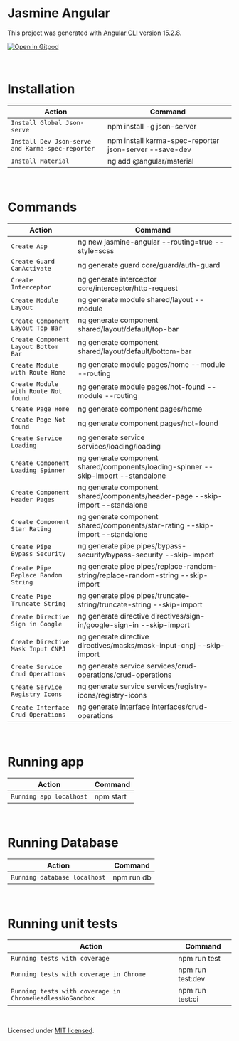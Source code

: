 # Jasmine Angular

This project was generated with [Angular CLI](https://github.com/angular/angular-cli) version 15.2.8.

[![Open in Gitpod][open-gitpod-img]][open-gitpod-url]

<br />

# Installation

| Action                                           | Command                                                |
| ------------------------------------------------ | ------------------------------------------------------ |
| `Install Global Json-serve`                      | npm install -g json-server                             |
| `Install Dev Json-serve and Karma-spec-reporter` | npm install karma-spec-reporter json-server --save-dev |
| `Install Material`                               | ng add @angular/material                               |

<br />

# Commands

| Action                               | Command                                                                            |
| ------------------------------------ | ---------------------------------------------------------------------------------- |
| `Create App`                         | ng new jasmine-angular --routing=true --style=scss                                 |
| `Create Guard CanActivate`           | ng generate guard core/guard/auth-guard                                            |
| `Create Interceptor`                 | ng generate interceptor core/interceptor/http-request                              |
| `Create Module Layout`               | ng generate module shared/layout --module                                          |
| `Create Component Layout Top Bar`    | ng generate component shared/layout/default/top-bar                                |
| `Create Component Layout Bottom Bar` | ng generate component shared/layout/default/bottom-bar                             |
| `Create Module with Route Home`      | ng generate module pages/home --module --routing                                   |
| `Create Module with Route Not found` | ng generate module pages/not-found --module --routing                              |
| `Create Page Home`                   | ng generate component pages/home                                                   |
| `Create Page Not found`              | ng generate component pages/not-found                                              |
| `Create Service Loading`             | ng generate service services/loading/loading                                       |
| `Create Component Loading Spinner`   | ng generate component shared/components/loading-spinner --skip-import --standalone |
| `Create Component Header Pages`      | ng generate component shared/components/header-page --skip-import --standalone     |
| `Create Component Star Rating`       | ng generate component shared/components/star-rating --skip-import --standalone     |
| `Create Pipe Bypass Security`        | ng generate pipe pipes/bypass-security/bypass-security --skip-import               |
| `Create Pipe Replace Random String`  | ng generate pipe pipes/replace-random-string/replace-random-string --skip-import   |
| `Create Pipe Truncate String`        | ng generate pipe pipes/truncate-string/truncate-string --skip-import               |
| `Create Directive Sign in Google`    | ng generate directive directives/sign-in/google-sign-in --skip-import              |
| `Create Directive Mask Input CNPJ`   | ng generate directive directives/masks/mask-input-cnpj --skip-import               |
| `Create Service Crud Operations`     | ng generate service services/crud-operations/crud-operations                       |
| `Create Service Registry Icons`      | ng generate service services/registry-icons/registry-icons                         |
| `Create Interface Crud Operations`   | ng generate interface interfaces/crud-operations                                   |

<br />

# Running app

| Action                  | Command   |
| ----------------------- | --------- |
| `Running app localhost` | npm start |

<br />

# Running Database

| Action                       | Command    |
| ---------------------------- | ---------- |
| `Running database localhost` | npm run db |

<br />

# Running unit tests

| Action                                                   | Command          |
| -------------------------------------------------------- | ---------------- |
| `Running tests with coverage`                            | npm run test     |
| `Running tests with coverage in Chrome`                  | npm run test:dev |
| `Running tests with coverage in ChromeHeadlessNoSandbox` | npm run test:ci  |

<br />

Licensed under [MIT licensed](./LICENSE).

[open-gitpod-img]: https://gitpod.io/button/open-in-gitpod.svg
[open-gitpod-url]: https://gitpod.io/workspaces
